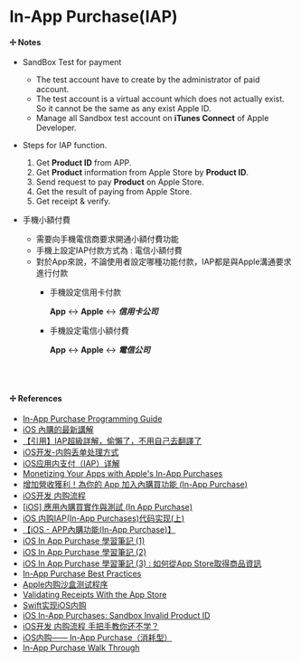 # In-App Purchase(IAP)

#### ✢ Notes

* SandBox Test for payment
  * The test account have to create by the administrator of paid account.
  * The test account is a virtual account which does not actually exist. So it cannot be the same as any exist Apple ID.
  * Manage all Sandbox test account on **iTunes Connect** of Apple Developer.


* Steps for IAP function.
  1. Get **Product ID** from APP.
  2. Get **Product** information from Apple Store by **Product ID**.
  3. Send request to pay **Product** on Apple Store.
  4. Get the result of paying from Apple Store.
  5. Get receipt & verify.


* 手機小額付費
  * 需要向手機電信商要求開通小額付費功能
  * 手機上設定IAP付款方式為 : 電信小額付費
  * 對於App來說，不論使用者設定哪種功能付款，IAP都是與Apple溝通要求進行付款
    * 手機設定信用卡付款

        **App** ↔ **Apple** ↔ ***信用卡公司***

    * 手機設定電信小額付費

        **App** ↔ **Apple** ↔ ***電信公司***

<br><br>
#### ✢ References

* [In-App Purchase Programming Guide](https://developer.apple.com/library/content/documentation/NetworkingInternet/Conceptual/StoreKitGuide/Introduction.html#//apple_ref/doc/uid/TP40008267)
* [iOS 內購的最新講解](https://tw.saowen.com/a/a852f42fed08406f1b05478a86faf2f6bb154b79fa5929065974fb5d2fe07330)
* [【引用】IAP超級詳解，偷懶了，不用自己去翻譯了](http://kanlaw.blogspot.tw/2012/11/iap.html)
* [iOS开发-内购丢单处理方式](https://www.jianshu.com/p/e489c6d25dc3)
* [iOS应用内支付（IAP）详解](http://www.jianshu.com/p/033086546126)
* [Monetizing Your Apps with Apple's In-App Purchases](https://www.bignerdranch.com/blog/monetizing-your-apps-with-apples-in-app-purchases/)
* [增加營收獲利！為你的 App 加入內購買功能 \(In-App Purchase\)](https://www.appcoda.com.tw/in-app-purchase-tutorial/)
* [iOS开发 内购流程](http://www.jianshu.com/p/ab1e67fb5cac)
* [\[iOS\] 應用內購買實作與測試 \(In App Purchase\)](https://cg2010studio.com/2013/11/06/ios-應用內購買實作與測試-in-app-purchase/)
* [iOS 内购IAP(In-App Purchases)代码实现(上)](http://blog.csdn.net/seanhuang1661/article/details/50187801)
* [【iOS - APP內購功能(In-App Purchase)】](https://medium.com/@mikru168/ios-app%E5%85%A7%E8%B3%BC%E5%8A%9F%E8%83%BD-in-app-purchase-6286a71105e2)
* [iOS In App Purchase 學習筆記 \(1\)](http://iamgarlic.blogspot.tw/2011/04/ios-in-app-purchase-1.html)
* [iOS In App Purchase 學習筆記 (2)](http://iamgarlic.blogspot.tw/2011/04/ios-in-app-purchase-2.html)
* [iOS In App Purchase 學習筆記 (3) : 如何從App Store取得商品資訊](http://iamgarlic.blogspot.tw/2011/07/ios-in-app-purchase-3-app-store.html)
* [In-App Purchase Best Practices](https://developer.apple.com/library/content/technotes/tn2387/_index.html#//apple_ref/doc/uid/DTS40014795)
* [Apple内购沙盒测试程序](http://www.jianshu.com/p/5bfc7ccda0da)
* [Validating Receipts With the App Store](https://developer.apple.com/library/content/releasenotes/General/ValidateAppStoreReceipt/Chapters/ValidateRemotely.html#//apple_ref/doc/uid/TP40010573-CH104-SW5)
* [Swift实现iOS内购](http://m.xfenglin.com/a/12001563150.html)
* [iOS In-App Purchases: Sandbox Invalid Product ID](https://stackoverflow.com/questions/12736712/ios-in-app-purchases-sandbox-invalid-product-id)
* [iOS开发 内购流程 手把手教你还不学？](http://www.jianshu.com/p/d9d742e82188)
* [iOS内购—— In-App Purchase（消耗型）](http://www.jianshu.com/p/321efc31078d)
* [In-App Purchase Walk Through](http://openfibers.github.io/blog/2015/02/28/in-app-purchase-walk-through/)

